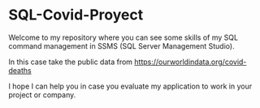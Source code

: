 # SQL-Covid-Proyect

Welcome to my repository where you can see some skills of my SQL command management in SSMS (SQL Server Management Studio).

In this case take the public data from https://ourworldindata.org/covid-deaths

I hope I can help you in case you evaluate my application to work in your project or company.
